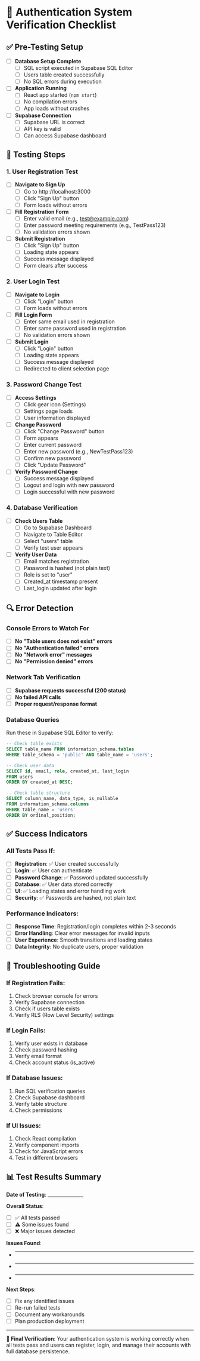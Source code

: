 # 🔐 Authentication System Verification Checklist

## ✅ Pre-Testing Setup

- [ ] **Database Setup Complete**
  - [ ] SQL script executed in Supabase SQL Editor
  - [ ] Users table created successfully
  - [ ] No SQL errors during execution

- [ ] **Application Running**
  - [ ] React app started (`npm start`)
  - [ ] No compilation errors
  - [ ] App loads without crashes

- [ ] **Supabase Connection**
  - [ ] Supabase URL is correct
  - [ ] API key is valid
  - [ ] Can access Supabase dashboard

## 🧪 Testing Steps

### 1. User Registration Test
- [ ] **Navigate to Sign Up**
  - [ ] Go to http://localhost:3000
  - [ ] Click "Sign Up" button
  - [ ] Form loads without errors

- [ ] **Fill Registration Form**
  - [ ] Enter valid email (e.g., test@example.com)
  - [ ] Enter password meeting requirements (e.g., TestPass123)
  - [ ] No validation errors shown

- [ ] **Submit Registration**
  - [ ] Click "Sign Up" button
  - [ ] Loading state appears
  - [ ] Success message displayed
  - [ ] Form clears after success

### 2. User Login Test
- [ ] **Navigate to Login**
  - [ ] Click "Login" button
  - [ ] Form loads without errors

- [ ] **Fill Login Form**
  - [ ] Enter same email used in registration
  - [ ] Enter same password used in registration
  - [ ] No validation errors shown

- [ ] **Submit Login**
  - [ ] Click "Login" button
  - [ ] Loading state appears
  - [ ] Success message displayed
  - [ ] Redirected to client selection page

### 3. Password Change Test
- [ ] **Access Settings**
  - [ ] Click gear icon (Settings)
  - [ ] Settings page loads
  - [ ] User information displayed

- [ ] **Change Password**
  - [ ] Click "Change Password" button
  - [ ] Form appears
  - [ ] Enter current password
  - [ ] Enter new password (e.g., NewTestPass123)
  - [ ] Confirm new password
  - [ ] Click "Update Password"

- [ ] **Verify Password Change**
  - [ ] Success message displayed
  - [ ] Logout and login with new password
  - [ ] Login successful with new password

### 4. Database Verification
- [ ] **Check Users Table**
  - [ ] Go to Supabase Dashboard
  - [ ] Navigate to Table Editor
  - [ ] Select "users" table
  - [ ] Verify test user appears

- [ ] **Verify User Data**
  - [ ] Email matches registration
  - [ ] Password is hashed (not plain text)
  - [ ] Role is set to "user"
  - [ ] Created_at timestamp present
  - [ ] Last_login updated after login

## 🔍 Error Detection

### Console Errors to Watch For
- [ ] **No "Table users does not exist" errors**
- [ ] **No "Authentication failed" errors**
- [ ] **No "Network error" messages**
- [ ] **No "Permission denied" errors**

### Network Tab Verification
- [ ] **Supabase requests successful (200 status)**
- [ ] **No failed API calls**
- [ ] **Proper request/response format**

### Database Queries
Run these in Supabase SQL Editor to verify:

```sql
-- Check table exists
SELECT table_name FROM information_schema.tables 
WHERE table_schema = 'public' AND table_name = 'users';

-- Check user data
SELECT id, email, role, created_at, last_login 
FROM users 
ORDER BY created_at DESC;

-- Check table structure
SELECT column_name, data_type, is_nullable 
FROM information_schema.columns 
WHERE table_name = 'users' 
ORDER BY ordinal_position;
```

## ✅ Success Indicators

### All Tests Pass If:
- [ ] **Registration**: ✅ User created successfully
- [ ] **Login**: ✅ User can authenticate
- [ ] **Password Change**: ✅ Password updated successfully
- [ ] **Database**: ✅ User data stored correctly
- [ ] **UI**: ✅ Loading states and error handling work
- [ ] **Security**: ✅ Passwords are hashed, not plain text

### Performance Indicators:
- [ ] **Response Time**: Registration/login completes within 2-3 seconds
- [ ] **Error Handling**: Clear error messages for invalid inputs
- [ ] **User Experience**: Smooth transitions and loading states
- [ ] **Data Integrity**: No duplicate users, proper validation

## 🐛 Troubleshooting Guide

### If Registration Fails:
1. Check browser console for errors
2. Verify Supabase connection
3. Check if users table exists
4. Verify RLS (Row Level Security) settings

### If Login Fails:
1. Verify user exists in database
2. Check password hashing
3. Verify email format
4. Check account status (is_active)

### If Database Issues:
1. Run SQL verification queries
2. Check Supabase dashboard
3. Verify table structure
4. Check permissions

### If UI Issues:
1. Check React compilation
2. Verify component imports
3. Check for JavaScript errors
4. Test in different browsers

## 📊 Test Results Summary

**Date of Testing**: _______________

**Overall Status**: 
- [ ] ✅ All tests passed
- [ ] ⚠️ Some issues found
- [ ] ❌ Major issues detected

**Issues Found**:
- _________________________________
- _________________________________
- _________________________________

**Next Steps**:
- [ ] Fix any identified issues
- [ ] Re-run failed tests
- [ ] Document any workarounds
- [ ] Plan production deployment

---

**🎯 Final Verification**: Your authentication system is working correctly when all tests pass and users can register, login, and manage their accounts with full database persistence. 